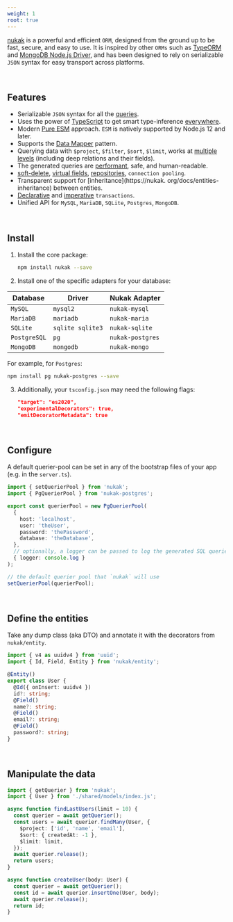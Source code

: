 ```yaml
---
weight: 1
root: true
---
```


[nukak](https://nukak.org) is a powerful and efficient `ORM`, designed from the ground up to be fast, secure, and easy to use. It is inspired by other `ORMs` such as [TypeORM](https://typeorm.io) and [MongoDB Node.js Driver](https://www.mongodb.com/docs/drivers/node/current/fundamentals/crud/query-document/), and has been designed to rely on serializable `JSON` syntax for easy transport across platforms.

&nbsp;

## Features

- Serializable `JSON` syntax for all the [queries](https://nukak.org/docs/querying-logical-operators).
- Uses the power of [TypeScript](https://www.typescriptlang.org/) to get smart type-inference [everywhere](https://nukak.org/docs/api-repository).
- Modern [Pure ESM](https://gist.github.com/sindresorhus/a39789f98801d908bbc7ff3ecc99d99c) approach. `ESM` is natively supported by Node.js 12 and later.
- Supports the [Data Mapper](https://en.wikipedia.org/wiki/Data_mapper_pattern) pattern.
- Querying data with `$project`, `$filter`, `$sort`, `$limit`, works at [multiple levels](https://nukak.org/docs/querying-relations) (including deep relations and their fields).
- The generated queries are [performant](https://nukak.org/docs/querying-relations), safe, and human-readable.
- [soft-delete](https://nukak.org/docs/entities-soft-delete), [virtual fields](https://nukak.org/docs/entities-virtual-fields), [repositories](https://nukak.org/docs/api-repository), `connection pooling`.
- Transparent support for [inheritance](https://nukak.
  org/docs/entities-inheritance) between entities.
- [Declarative](https://nukak.org/docs/transactions-declarative) and [imperative](https://nukak.org/docs/transactions-imperative) `transactions`.
- Unified API for `MySQL`, `MariaDB`, `SQLite`, `Postgres`, `MongoDB`.

&nbsp;

## Install

1. Install the core package:

   ```sh
   npm install nukak --save
   ```

2. Install one of the specific adapters for your database:

| Database     | Driver           | Nukak Adapter    |
| ------------ | ---------------- | ---------------- |
| `MySQL`      | `mysql2`         | `nukak-mysql`    |
| `MariaDB`    | `mariadb`        | `nukak-maria`    |
| `SQLite`     | `sqlite sqlite3` | `nukak-sqlite`   |
| `PostgreSQL` | `pg`             | `nukak-postgres` |
| `MongoDB`    | `mongodb`        | `nukak-mongo`    |

For example, for `Postgres`:

```sh
npm install pg nukak-postgres --save
```

3. Additionally, your `tsconfig.json` may need the following flags:

   ```json
   "target": "es2020",
   "experimentalDecorators": true,
   "emitDecoratorMetadata": true
   ```

&nbsp;

## Configure

A default querier-pool can be set in any of the bootstrap files of your app (e.g. in the `server.ts`).

```ts
import { setQuerierPool } from 'nukak';
import { PgQuerierPool } from 'nukak-postgres';

export const querierPool = new PgQuerierPool(
  {
    host: 'localhost',
    user: 'theUser',
    password: 'thePassword',
    database: 'theDatabase',
  },
  // optionally, a logger can be passed to log the generated SQL queries
  { logger: console.log }
);

// the default querier pool that `nukak` will use
setQuerierPool(querierPool);
```

&nbsp;

## Define the entities

Take any dump class (aka DTO) and annotate it with the decorators from `nukak/entity`.

```ts
import { v4 as uuidv4 } from 'uuid';
import { Id, Field, Entity } from 'nukak/entity';

@Entity()
export class User {
  @Id({ onInsert: uuidv4 })
  id?: string;
  @Field()
  name?: string;
  @Field()
  email?: string;
  @Field()
  password?: string;
}
```

&nbsp;

## Manipulate the data

```ts
import { getQuerier } from 'nukak';
import { User } from './shared/models/index.js';

async function findLastUsers(limit = 10) {
  const querier = await getQuerier();
  const users = await querier.findMany(User, {
    $project: ['id', 'name', 'email'],
    $sort: { createdAt: -1 },
    $limit: limit,
  });
  await querier.release();
  return users;
}

async function createUser(body: User) {
  const querier = await getQuerier();
  const id = await querier.insertOne(User, body);
  await querier.release();
  return id;
}
```
